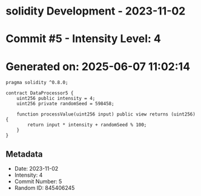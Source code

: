 ﻿# solidity Development - 2023-11-02
# Commit #5 - Intensity Level: 4
# Generated on: 2025-06-07 11:02:14
```solidity
pragma solidity ^0.8.0;

contract DataProcessor5 {
    uint256 public intensity = 4;
    uint256 private randomSeed = 598458;

    function processValue(uint256 input) public view returns (uint256) {
        return input * intensity + randomSeed % 100;
    }
}
```
## Metadata
- Date: 2023-11-02
- Intensity: 4
- Commit Number: 5
- Random ID: 845406245
